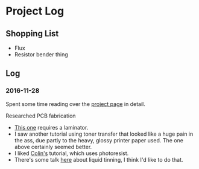 # Project Log

## Shopping List

- Flux
- Resistor bender thing

## Log

### 2016-11-28

Spent some time reading over the [project page](http://diyaudioprojects.com/Solid/12AU7-IRF510-LM317-Headamp/) in detail.

Researched PCB fabrication

- [This one](http://www.instructables.com/id/Easy-Consistent-Cheap-Toner-Transfer-Method-for-Si/?ALLSTEPS) requires a laminator.
- I saw another tutorial using toner transfer that looked like a huge pain in the ass, due partly to the heavy, glossy printer paper used. The one above certainly seemed better.
- I liked [Colin's](http://www.jameco.com/Jameco/workshop/video/make-learn-to-etch-cicuit-board-with-collin-cunningham.html) tutorial, which uses photoresist.
- There's some talk [here](http://www.diystompboxes.com/smfforum/index.php?topic=99788.0) about liquid tinning, I think I'd like to do that.
